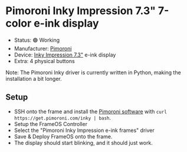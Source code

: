 # Pimoroni Inky Impression 7.3" 7-color e-ink display

- Status: 🟢 Working
- Manufacturer: [Pimoroni](https://shop.pimoroni.com/)
- Device: [Inky Impression 7.3"](https://shop.pimoroni.com/products/inky-impression-7-3?variant=40512683376723) e-ink display
- Extra: 4 physical buttons

Note: The Pimoroni Inky driver is currently written in Python, making the installation a bit longer.

## Setup

- SSH onto the frame and install the [Pimoroni software](https://shop.pimoroni.com/products/inky-impression-7-3?variant=40512683376723) with `curl https://get.pimoroni.com/inky | bash`. 
- Setup the FrameOS Controller
- Select the "Pimoroni Inky Impression e-ink frames" driver
- Save & Deploy FrameOS onto the frame.
- The display should start blinking, and it should just work.
